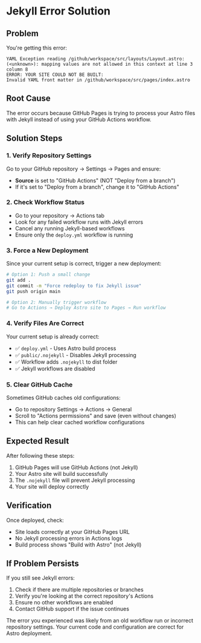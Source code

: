 # Jekyll Error Solution

## Problem
You're getting this error:
```
YAML Exception reading /github/workspace/src/layouts/Layout.astro: (<unknown>): mapping values are not allowed in this context at line 3 column 8 
ERROR: YOUR SITE COULD NOT BE BUILT:
Invalid YAML front matter in /github/workspace/src/pages/index.astro
```

## Root Cause
The error occurs because GitHub Pages is trying to process your Astro files with Jekyll instead of using your GitHub Actions workflow.

## Solution Steps

### 1. Verify Repository Settings
Go to your GitHub repository → Settings → Pages and ensure:
- **Source** is set to "GitHub Actions" (NOT "Deploy from a branch")
- If it's set to "Deploy from a branch", change it to "GitHub Actions"

### 2. Check Workflow Status
- Go to your repository → Actions tab
- Look for any failed workflow runs with Jekyll errors
- Cancel any running Jekyll-based workflows
- Ensure only the `deploy.yml` workflow is running

### 3. Force a New Deployment
Since your current setup is correct, trigger a new deployment:

```bash
# Option 1: Push a small change
git add .
git commit -m "Force redeploy to fix Jekyll issue"
git push origin main

# Option 2: Manually trigger workflow
# Go to Actions → Deploy Astro site to Pages → Run workflow
```

### 4. Verify Files Are Correct
Your current setup is already correct:
- ✅ `deploy.yml` - Uses Astro build process
- ✅ `public/.nojekyll` - Disables Jekyll processing
- ✅ Workflow adds `.nojekyll` to dist folder
- ✅ Jekyll workflows are disabled

### 5. Clear GitHub Cache
Sometimes GitHub caches old configurations:
- Go to repository Settings → Actions → General
- Scroll to "Actions permissions" and save (even without changes)
- This can help clear cached workflow configurations

## Expected Result
After following these steps:
1. GitHub Pages will use GitHub Actions (not Jekyll)
2. Your Astro site will build successfully
3. The `.nojekyll` file will prevent Jekyll processing
4. Your site will deploy correctly

## Verification
Once deployed, check:
- Site loads correctly at your GitHub Pages URL
- No Jekyll processing errors in Actions logs
- Build process shows "Build with Astro" (not Jekyll)

## If Problem Persists
If you still see Jekyll errors:
1. Check if there are multiple repositories or branches
2. Verify you're looking at the correct repository's Actions
3. Ensure no other workflows are enabled
4. Contact GitHub support if the issue continues

The error you experienced was likely from an old workflow run or incorrect repository settings. Your current code and configuration are correct for Astro deployment.
